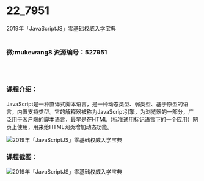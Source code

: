 # 22_7951
2019年「JavaScriptJS」零基础权威入学宝典
<br/></br>
<h3>微:mukewang8 资源编号：527951</h3>
<br/></br>
<h3>课程介绍：</h3>
<p>JavaScript是一种直译式脚本语言，是一种动态类型、弱类型、基于原型的语言，内置支持类型。它的解释器被称为JavaScript引擎，为浏览器的一部分，广泛用于客户端的脚本语言，最早是在HTML（标准通用标记语言下的一个应用）网页上使用，用来给HTML网页增加动态功能。</p>
<p><img src="https://www.ko996.com/wp-content/uploads/img/2019/10/356-39-300x169.jpg" alt="2019年「JavaScriptJS」零基础权威入学宝典"></p>
<h3>课程截图：</h3>
<p><img src="https://www.ko996.com/wp-content/uploads/img/2019/10/1-83.png" alt="2019年「JavaScriptJS」零基础权威入学宝典"></p>
